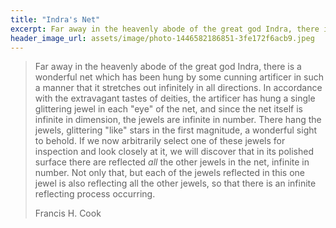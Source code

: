 ```yaml
---
title: "Indra's Net"
excerpt: Far away in the heavenly abode of the great god Indra, there is a wonderful net which has been hung by some cunning artificer in such a manner that it stretches out infinitely in all directions.
header_image_url: assets/image/photo-1446582186851-3fe172f6acb9.jpeg
---
```


> Far away in the heavenly abode of the great god Indra, there is a wonderful net which has been hung by some cunning artificer in such a manner that it stretches out infinitely in all directions. In accordance with the extravagant tastes of deities, the artificer has hung a single glittering jewel in each "eye" of the net, and since the net itself is infinite in dimension, the jewels are infinite in number. There hang the jewels, glittering "like" stars in the first magnitude, a wonderful sight to behold. If we now arbitrarily select one of these jewels for inspection and look closely at it, we will discover that in its polished surface there are reflected *all* the other jewels in the net, infinite in number. Not only that, but each of the jewels reflected in this one jewel is also reflecting all the other jewels, so that there is an infinite reflecting process occurring.
>
> <footer class="blockquote-footer">Francis H. Cook</footer>

